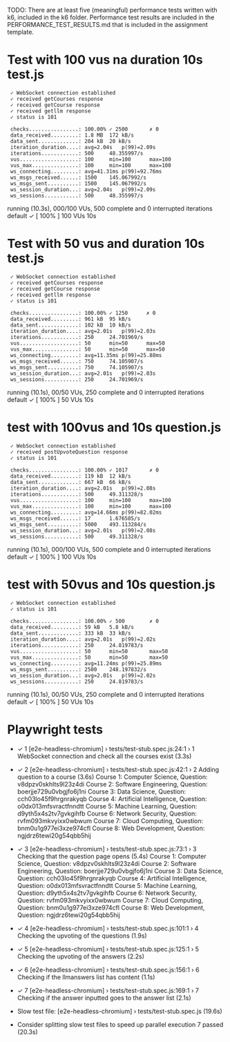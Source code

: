 TODO: There are at least five (meaningful) performance tests written with k6, included in the k6 folder. Performance test results are included in the PERFORMANCE_TEST_RESULTS.md that is included in the assignment template.

# Test with 100 vus na duration 10s test.js
     ✓ WebSocket connection established
     ✓ received getCourses response
     ✓ received getCourse response
     ✓ received getllm response
     ✓ status is 101

     checks................: 100.00% ✓ 2500       ✗ 0
     data_received.........: 1.8 MB  172 kB/s
     data_sent.............: 204 kB  20 kB/s
     iteration_duration....: avg=2.04s   p(99)=2.09s
     iterations............: 500     48.355997/s
     vus...................: 100     min=100      max=100
     vus_max...............: 100     min=100      max=100
     ws_connecting.........: avg=41.31ms p(99)=92.76ms
     ws_msgs_received......: 1500    145.067992/s
     ws_msgs_sent..........: 1500    145.067992/s
     ws_session_duration...: avg=2.04s   p(99)=2.09s
     ws_sessions...........: 500     48.355997/s


running (10.3s), 000/100 VUs, 500 complete and 0 interrupted iterations
default ✓ [ 100% ] 100 VUs  10s

# Test with 50 vus and duration 10s test.js


     ✓ WebSocket connection established
     ✓ received getCourses response
     ✓ received getCourse response
     ✓ received getllm response
     ✓ status is 101

     checks................: 100.00% ✓ 1250      ✗ 0
     data_received.........: 961 kB  95 kB/s
     data_sent.............: 102 kB  10 kB/s
     iteration_duration....: avg=2.01s   p(99)=2.03s
     iterations............: 250     24.701969/s
     vus...................: 50      min=50      max=50
     vus_max...............: 50      min=50      max=50
     ws_connecting.........: avg=11.35ms p(99)=25.88ms
     ws_msgs_received......: 750     74.105907/s
     ws_msgs_sent..........: 750     74.105907/s
     ws_session_duration...: avg=2.01s   p(99)=2.03s
     ws_sessions...........: 250     24.701969/s


running (10.1s), 00/50 VUs, 250 complete and 0 interrupted iterations
default ✓ [ 100% ] 50 VUs  10s

# test with 100vus and 10s question.js

     ✓ WebSocket connection established
     ✓ received postUpvoteQuestion response
     ✓ status is 101

     checks................: 100.00% ✓ 1017       ✗ 0
     data_received.........: 119 kB  12 kB/s
     data_sent.............: 667 kB  66 kB/s
     iteration_duration....: avg=2.01s   p(99)=2.08s
     iterations............: 500     49.311328/s
     vus...................: 100     min=100      max=100
     vus_max...............: 100     min=100      max=100
     ws_connecting.........: avg=14.66ms p(99)=82.02ms
     ws_msgs_received......: 17      1.676585/s
     ws_msgs_sent..........: 5000    493.113284/s
     ws_session_duration...: avg=2.01s   p(99)=2.08s
     ws_sessions...........: 500     49.311328/s


running (10.1s), 000/100 VUs, 500 complete and 0 interrupted iterations
default ✓ [ 100% ] 100 VUs  10s

# test with 50vus and 10s question.js

     ✓ WebSocket connection established
     ✓ status is 101

     checks................: 100.00% ✓ 500        ✗ 0
     data_received.........: 59 kB   5.8 kB/s
     data_sent.............: 333 kB  33 kB/s
     iteration_duration....: avg=2.01s   p(99)=2.02s
     iterations............: 250     24.819783/s
     vus...................: 50      min=50       max=50
     vus_max...............: 50      min=50       max=50
     ws_connecting.........: avg=11.24ms p(99)=25.89ms
     ws_msgs_sent..........: 2500    248.197832/s
     ws_session_duration...: avg=2.01s   p(99)=2.02s
     ws_sessions...........: 250     24.819783/s


running (10.1s), 00/50 VUs, 250 complete and 0 interrupted iterations
default ✓ [ 100% ] 50 VUs  10s


# Playwright tests

-  ✓  1 [e2e-headless-chromium] › tests/test-stub.spec.js:24:1 › 1 WebSocket connection and check all the courses exist (3.3s)
-  ✓  2 [e2e-headless-chromium] › tests/test-stub.spec.js:42:1 › 2 Adding question to a course (3.6s)
Course 1: Computer Science, Question: v8dpzv0skhlts9l23z4di
Course 2: Software Engineering, Question: boerjje729u0vbgjfo6j1ni
Course 3: Data Science, Question: cch03lo45f9hrgnrakyqb
Course 4: Artificial Intelligence, Question: o0dx013mfsvractfnndtt
Course 5: Machine Learning, Question: d9yth5x4s2tv7gvkgihfb
Course 6: Network Security, Question: rvfm093mkvyixx0wbwum
Course 7: Cloud Computing, Question: bnm0u1g977ei3xze974cfl
Course 8: Web Development, Question: ngjdrz6tewi20g54qbb5hij
 - ✓  3 [e2e-headless-chromium] › tests/test-stub.spec.js:73:1 › 3 Checking that the question page opens (5.4s)
Course 1: Computer Science, Question: v8dpzv0skhlts9l23z4di
Course 2: Software Engineering, Question: boerjje729u0vbgjfo6j1ni
Course 3: Data Science, Question: cch03lo45f9hrgnrakyqb
Course 4: Artificial Intelligence, Question: o0dx013mfsvractfnndtt
Course 5: Machine Learning, Question: d9yth5x4s2tv7gvkgihfb
Course 6: Network Security, Question: rvfm093mkvyixx0wbwum
Course 7: Cloud Computing, Question: bnm0u1g977ei3xze974cfl
Course 8: Web Development, Question: ngjdrz6tewi20g54qbb5hij
 - ✓  4 [e2e-headless-chromium] › tests/test-stub.spec.js:101:1 › 4 Checking the upvoting of the questions (1.9s)
 - ✓  5 [e2e-headless-chromium] › tests/test-stub.spec.js:125:1 › 5 Checking the upvoting of the answers (2.2s)
 - ✓  6 [e2e-headless-chromium] › tests/test-stub.spec.js:156:1 › 6 Checking if the llmanswers list has content (1.1s)
 - ✓  7 [e2e-headless-chromium] › tests/test-stub.spec.js:169:1 › 7 Checking if the answer inputted goes to the answer list (2.1s)

 - Slow test file: [e2e-headless-chromium] › tests/test-stub.spec.js (19.6s)
 - Consider splitting slow test files to speed up parallel execution
  7 passed (20.3s)
